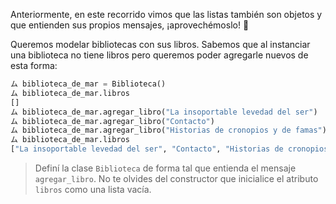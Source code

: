 Anteriormente, en este recorrido vimos que las listas también son objetos y que entienden sus propios mensajes, ¡aprovechémoslo! :raised_hands:

Queremos modelar bibliotecas con sus libros. Sabemos que al instanciar una biblioteca no tiene libros pero queremos poder agregarle nuevos de esta forma:

```python
ム biblioteca_de_mar = Biblioteca()
ム biblioteca_de_mar.libros
[]
ム biblioteca_de_mar.agregar_libro("La insoportable levedad del ser")
ム biblioteca_de_mar.agregar_libro("Contacto")
ム biblioteca_de_mar.agregar_libro("Historias de cronopios y de famas")
ム biblioteca_de_mar.libros
["La insoportable levedad del ser", "Contacto", "Historias de cronopios y de famas"]
```

> Definí la clase `Biblioteca` de forma tal que entienda el mensaje `agregar_libro`. No te olvides del constructor que inicialice el atributo `libros` como una lista vacía.

